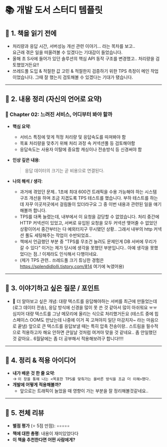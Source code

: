 # 📚 개발 도서 스터디 템플릿

## 🧠 1. 책을 읽기 전에
- 처리량과 응답 시간, 서버성능 개선 관련 이야기... 라는 목차를 보고..  
요근래 겪은 일을 떠올려볼 수 있겠다는 기대감이 들었습니다.  
- 올해 초 S사에 들어가 있던 솔루션의 핵심 API 동작 구조를 변경했고.. 처리량을 검토했었거든요!!  
- 쓰레드풀 도입 & 적절한 값 고민 & 적절한지 검증하기 위한 TPS 측정이 메인 작업이었습니다. 그때 잘 했는지 검토해볼 수 있겠다는 기대가 됐습니다.


---
## 📂 2. 내용 정리 (자신의 언어로 요약)

### 📌 Chapter 02: 느려진 서비스, 어디부터 봐야 할까

- **핵심 요약**:
    - 서비스 특징에 맞게 적정 처리량 및 응답속도를 따져봐야 함
    - 목표 처리량을 맞추기 위해 처리 과정 속 커넥션풀 등 검토해야함
    - 응답속도는 사용자 이탈에 중요함 캐싱이나 전송방식 등 신경써야 함

- **인상 깊은 내용**:
  > 응답 데이터의 크기는 곧 비용으로 연결된다.

- **나의 해석 / 생각**:  
    - 과거에 겪었던 문제.. 1초에 최대 600건 트래픽을 수용 가능해야 하는 시스템 구조 개선을 하며 조금 지겹도록 TPS 테스트를 했습니다. 부하 테스트를 하는데 자꾸 이곳저곳에서 걸림돌이 있더라구요 그 중 이번 내용과 관련된 일을 얘기해볼까 합니다.
    - TPS를 대폭 늘렸는데, 내부에서 이 요청을 감당할 수 없었습니다. 처리 중간에 HTTP 커넥션이 있었고, 서버로 유입된 요청을 모두 커넥션 맺어줄 수 없었던 상황이어서 중간부터는 다 예외터지구 무시됐던 상황.. 그래서 내부의 http 커넥션 풀도 세팅해주는 작업이 수반되었죠..
    - 책에서 언급했던 부분 중 "TPS를 무조건 늘려도 문제인게 DB 서버에 무리가 갈 수 있다" 이거는 제가 당시에 생각을 못했던 부분입니다.. 아예 생각을 못했었다는 점..! 이제라도 인식해서 다행이네요. 
    - (제가 TPS 관련.. 쓰레드풀 크기 튜닝한 경험은 https://splendidlolli.tistory.com/814 여기에 녹였어용)

---

## 💬 3. 이야기하고 싶은 질문 / 포인트

- 💭 더 알아보고 싶은 개념: 대량 텍스트를 응답해야하는 서버를 최근에 만들었는데 (로그 데이터 전송), 응답 방식에 신경을 많이 못 쓴 것 같아서 많이 아쉬워요 ㅠㅠ 심지어 대량 텍스트를 그냥 메모리에 올리는 식으로 처리했거든요 (테스트 중에 힙스페이스 OOM도 만났는데 나중에 이거 꼭 고쳐야지 일단 마감치자~ 라는 마음으로 끝냄) 앞으로 큰 텍스트를 응답보낼 때는 특히 압축 전송이랑.. 스트림을 필수적으로 적용하고자 해요 안하면 큰일날 것처럼 여겨야 맞을 것 같네요.. 좀 안일했던 것 같아요.. 6월달에는 좀 더 공부해서 적용해보려구 합니다!!!!

---

## 🎯 4. 정리 & 적용 아이디어

- **내가 배운 것 한 줄 요약**:  
  → `이 장을 통해 나는 <목표한 TPS를 맞춰가는 올바른 방식을 조금 더 이해>했다.`
- **개발에 어떻게 적용해볼까?**
    - 앞으로는 트래픽이 늘었을 때 영향이 가는 부분을 잘 정리해볼것같네요.. 

---

## 🌟 5. 전체 리뷰

- **별점 평가** (⭐️ 5점 만점): `⭐️⭐️⭐️⭐️⭐️`
- **책에 대한 총평**: 내용이 재미있었다다
- **이 책을 추천한다면 어떤 사람에게?**